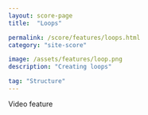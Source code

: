 ```yaml
---
layout: score-page
title:  "Loops"

permalink: /score/features/loops.html
category: "site-score"

image: /assets/features/loop.png
description: "Creating loops"

tag: "Structure"
---
```


Video feature
